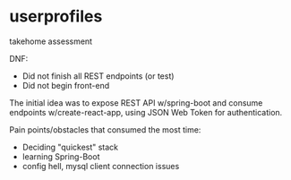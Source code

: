# userprofiles
takehome assessment

DNF:
  - Did not finish all REST endpoints (or test)
  - Did not begin front-end

The initial idea was to expose REST API w/spring-boot and consume endpoints w/create-react-app, using JSON Web Token for authentication.

Pain points/obstacles that consumed the most time:
  - Deciding "quickest" stack
  - learning Spring-Boot
  - config hell, mysql client connection issues

